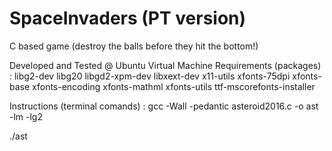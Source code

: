 # SpaceInvaders (PT version)
C based game (destroy the balls before they hit the bottom!)

Developed and Tested @ Ubuntu Virtual Machine
Requirements (packages) : 
    libg2-dev
    libg20
    libgd2-xpm-dev
    libxext-dev
    x11-utils
    xfonts-75dpi
    xfonts-base
    xfonts-encoding
    xfonts-mathml
    xfonts-utils
    ttf-mscorefonts-installer

Instructions (terminal comands) : 
gcc -Wall -pedantic asteroid2016.c -o ast -lm -lg2

./ast
